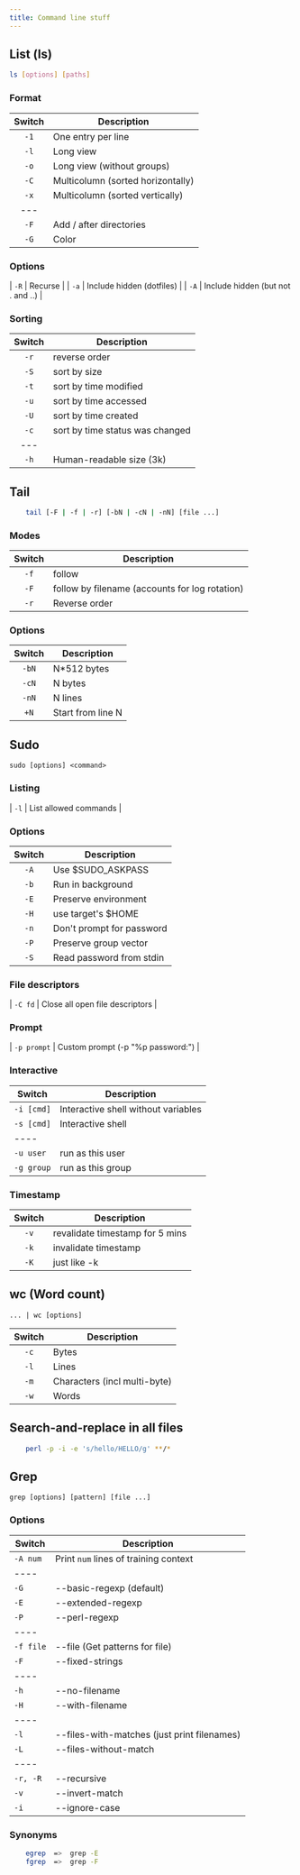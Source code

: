 ```yaml
---
title: Command line stuff
---
```


## List (ls)

```bash
ls [options] [paths]
```

### Format

| Switch | Description                       |
|:------:|-----------------------------------|
|  `-1`  | One entry per line                |
|  `-l`  | Long view                         |
|  `-o`  | Long view (without groups)        |
|  `-C`  | Multicolumn (sorted horizontally) |
|  `-x`  | Multicolumn (sorted vertically)   |
|  ---   |                                   |
|  `-F`  | Add / after directories           |
|  `-G`  | Color                             |

### Options

| `-R` | Recurse |
| `-a` | Include hidden (dotfiles) |
| `-A` | Include hidden (but not . and ..) |

### Sorting

| Switch | Description                     |
|:------:|---------------------------------|
|  `-r`  | reverse order                   |
|  `-S`  | sort by size                    |
|  `-t`  | sort by time modified           |
|  `-u`  | sort by time accessed           |
|  `-U`  | sort by time created            |
|  `-c`  | sort by time status was changed |
|  ---   |                                 |
|  `-h`  | Human-readable size (3k)        |

## Tail

```bash
    tail [-F | -f | -r] [-bN | -cN | -nN] [file ...]
```

### Modes

| Switch | Description                                    |
|:------:|------------------------------------------------|
|  `-f`  | follow                                         |
|  `-F`  | follow by filename (accounts for log rotation) |
|  `-r`  | Reverse order                                  |

### Options

| Switch | Description       |
|:------:|-------------------|
| `-bN`  | N*512 bytes       |
| `-cN`  | N bytes           |
| `-nN`  | N lines           |
|  `+N`  | Start from line N |

## Sudo

```
sudo [options] <command>
```

### Listing

| `-l` | List allowed commands |

### Options

| Switch | Description               |
|:------:|---------------------------|
|  `-A`  | Use $SUDO_ASKPASS         |
|  `-b`  | Run in background         |
|  `-E`  | Preserve environment      |
|  `-H`  | use target's $HOME        |
|  `-n`  | Don't prompt for password |
|  `-P`  | Preserve group vector     |
|  `-S`  | Read password from stdin  |

### File descriptors

| `-C fd` | Close all open file descriptors |

### Prompt

| `-p prompt` | Custom prompt (-p "%p password:") |

### Interactive

| Switch     | Description                         |
|------------|-------------------------------------|
| `-i [cmd]` | Interactive shell without variables |
| `-s [cmd]` | Interactive shell                   |
| ----       |                                     |
| `-u user`  | run as this user                    |
| `-g group` | run as this group                   |

### Timestamp

| Switch | Description                     |
|:------:|---------------------------------|
|  `-v`  | revalidate timestamp for 5 mins |
|  `-k`  | invalidate timestamp            |
|  `-K`  | just like -k                    |

## wc (Word count)

```
... | wc [options]
```

| Switch | Description                  |
|:------:|------------------------------|
|  `-c`  | Bytes                        |
|  `-l`  | Lines                        |
|  `-m`  | Characters (incl multi-byte) |
|  `-w`  | Words                        |

## Search-and-replace in all files

```bash
    perl -p -i -e 's/hello/HELLO/g' **/*
```

## Grep

```
grep [options] [pattern] [file ...]
```

### Options

| Switch    | Description                                 |
|-----------|---------------------------------------------|
| `-A num`  | Print `num` lines of training context       |
| ----      |                                             |
| `-G`      | --basic-regexp (default)                    |
| `-E`      | --extended-regexp                           |
| `-P`      | --perl-regexp                               |
| ----      |                                             |
| `-f file` | --file (Get patterns for file)              |
| `-F`      | --fixed-strings                             |
| ----      |                                             |
| `-h`      | --no-filename                               |
| `-H`      | --with-filename                             |
| ----      |                                             |
| `-l`      | --files-with-matches (just print filenames) |
| `-L`      | --files-without-match                       |
| ----      |                                             |
| `-r, -R`  | --recursive                                 |
| `-v`      | --invert-match                              |
| `-i`      | --ignore-case                               |

### Synonyms

```bash
    egrep  =>  grep -E
    fgrep  =>  grep -F
```

